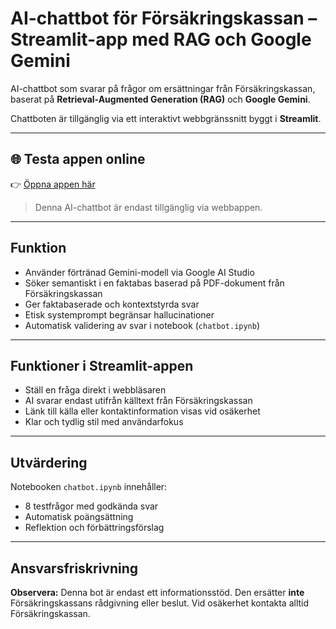 # AI-chattbot för Försäkringskassan – Streamlit-app med RAG och Google Gemini

AI-chattbot som svarar på frågor om ersättningar från Försäkringskassan, baserat på **Retrieval-Augmented Generation (RAG)** och **Google Gemini**.

Chattboten är tillgänglig via ett interaktivt webbgränssnitt byggt i **Streamlit**.

---

## 🌐 Testa appen online

👉 [Öppna appen här](https://your-app-url.streamlit.app)

> Denna AI-chattbot är endast tillgänglig via webbappen.

---

## Funktion

- Använder förtränad Gemini-modell via Google AI Studio
- Söker semantiskt i en faktabas baserad på PDF-dokument från Försäkringskassan
- Ger faktabaserade och kontextstyrda svar
- Etisk systemprompt begränsar hallucinationer
- Automatisk validering av svar i notebook (`chatbot.ipynb`)

---

## Funktioner i Streamlit-appen

- Ställ en fråga direkt i webbläsaren
- AI svarar endast utifrån källtext från Försäkringskassan
- Länk till källa eller kontaktinformation visas vid osäkerhet
- Klar och tydlig stil med användarfokus

---

## Utvärdering

Notebooken `chatbot.ipynb` innehåller:

- 8 testfrågor med godkända svar
- Automatisk poängsättning
- Reflektion och förbättringsförslag

---

## Ansvarsfriskrivning

**Observera:** Denna bot är endast ett informationsstöd.
Den ersätter **inte** Försäkringskassans rådgivning eller beslut.
Vid osäkerhet kontakta alltid Försäkringskassan.


